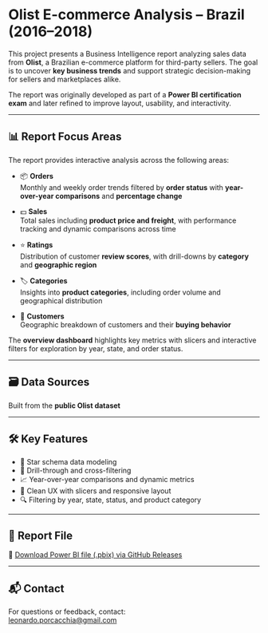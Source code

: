 # Olist E-commerce Analysis – Brazil (2016–2018)

This project presents a Business Intelligence report analyzing sales data from **Olist**, a Brazilian e-commerce platform for third-party sellers. The goal is to uncover **key business trends** and support strategic decision-making for sellers and marketplaces alike.

The report was originally developed as part of a **Power BI certification exam** and later refined to improve layout, usability, and interactivity.

---

## 📊 Report Focus Areas

The report provides interactive analysis across the following areas:

- 📦 **Orders**  
  Monthly and weekly order trends filtered by **order status** with **year-over-year comparisons** and **percentage change**

- 💵 **Sales**  
  Total sales including **product price and freight**, with performance tracking and dynamic comparisons across time

- ⭐ **Ratings**  
  Distribution of customer **review scores**, with drill-downs by **category** and **geographic region**

- 🏷️ **Categories**  
  Insights into **product categories**, including order volume and geographical distribution

- 👥 **Customers**  
  Geographic breakdown of customers and their **buying behavior**

The **overview dashboard** highlights key metrics with slicers and interactive filters for exploration by year, state, and order status.

---

## 🗃️ Data Sources

Built from the **public Olist dataset**
 
---

## 🛠️ Key Features

- 📐 Star schema data modeling
- 🧭 Drill-through and cross-filtering
- 📈 Year-over-year comparisons and dynamic metrics
- 🎯 Clean UX with slicers and responsive layout
- 🔍 Filtering by year, state, status, and product category

---

## 📄 Report File

📎 [Download Power BI file (.pbix) via GitHub Releases](https://github.com/leonardop56/Olist-Ecommerce-Analysis/releases/v1.0)

---

## 📬 Contact

For questions or feedback, contact:  
[leonardo.porcacchia@gmail.com](mailto:leonardo.porcacchia@gmail.com)

